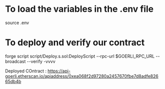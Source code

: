 # To load the variables in the .env file
source .env

# To deploy and verify our contract
forge script script/Deploy.s.sol:DeployScript --rpc-url $GOERLI_RPC_URL --broadcast --verify -vvvv

Deployed COntract : https://api-goerli.etherscan.io/apiaddress/0xea068f2d97280a2457670fbe7d8adfe82665db4b